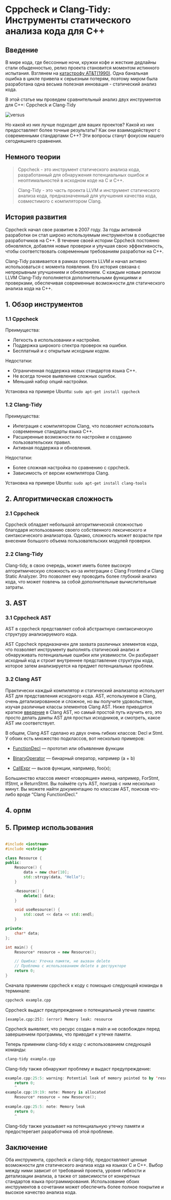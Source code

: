 #  Cppcheck и Clang-Tidy: Инструменты статического анализа кода для C++

## Введение

В мире кода, где бессонные ночи, кружки кофе и жесткие дедлайны стали обыденностью, релиз проекта становится моментом истинного испытания. 
Взглянем на [катастрофу AT&T(1990)](https://youtu.be/HD5ukgbBXAM). Одна банальная ошибка в цикле привела к серьезным потерям, поэтому миром была разработана одна весьма полезная инновация - статический анализ кода.


В этой статье мы проведем сравнительный анализ двух инструментов для C++: Cppcheck и Clang-Tidy 

![versus](https://github.com/avolidaga/ITMO/blob/main/3-course/Computer%20Architecture/paper/versus.png)


Но какой из них лучше подходит для ваших проектов? Какой из них предоставляет более точные результаты? Как они взаимодействуют с современными стандартами C++? 
Эти вопросы станут фокусом нашего сегодняшнего сравнения.


## Немного теории

> Cppcheck - это инструмент статического анализа кода, разработанный для обнаружения потенциальных ошибок и неоптимальностей в исходном коде на C и C++. 

> Clang-Tidy - это часть проекта LLVM и инструмент статического анализа кода, предназначенный для улучшения качества кода, совместимого с компилятором Clang.

 
## История развития

Cppcheck начал свое развитие в 2007 году. За годы активной разработки он стал широко используемым инструментом в сообществе разработчиков на C++. В течение своей истории Cppcheck постоянно обновлялся, добавляя новые проверки и улучшая свою эффективность, чтобы соответствовать современным требованиям разработки на C++.

Clang-Tidy развивается в рамках проекта LLVM и начал активно использоваться с момента появления. Его история связана с непрерывным улучшением и обновлением. С каждым новым релизом LLVM Clang-Tidy пополняется дополнительными функциями и проверками, обеспечивая современные возможности для статического анализа кода на C++.

## 1. Обзор инструментов

### 1.1 Cppcheck






Преимущества:

- Легкость в использовании и настройке.
- Поддержка широкого спектра проверок на ошибки.
- Бесплатный и с открытым исходным кодом.

Недостатки:


- Ограниченная поддержка новых стандартов языка C++. 
- Не всегда точное выявление сложных ошибок.
- Меньший набор опций настройки.

 Установка на примере Ubuntu: `sudo apt-get install cppcheck`


### 1.2 Clang-Tidy


Преимущества:

- Интеграция с компилятором Clang, что позволяет использовать современные стандарты языка C++.
- Расширенные возможности по настройке и созданию пользовательских правил.
- Активная поддержка и обновления.

Недостатки:

- Более сложная настройка по сравнению с cppcheck.
- Зависимость от версии компилятора Clang.

 Установка на примере Ubuntu: `sudo apt-get install clang-tools`


## 2. Алгоритмическая сложность
### 2.1 Cppcheck
Cppcheck обладает небольшой алгоритмической сложностью благодаря использованию своего собственного лексического и синтаксического анализатора. Однако, сложность может возрасти при внесении большого объема пользовательских модулей проверки.

### 2.2 Clang-Tidy
Clang-tidy, в свою очередь, может иметь более высокую алгоритмическую сложность из-за интеграции с Clang Frontend и Clang Static Analyzer. Это позволяет ему проводить более глубокий анализ кода, что может повлечь за собой дополнительные вычислительные затраты.


## 3. AST

### 3.1 Cppcheck AST

AST в cppcheck представляет собой абстрактную синтаксическую структуру анализируемого кода.

AST Cppcheck предназначен для захвата различных элементов кода, что позволяет инструменту выполнять статический анализ и обнаруживать потенциальные ошибки или уязвимости. Он разбирает исходный код и строит внутреннее представление структуры кода, которое затем анализируется на предмет потенциальных проблем.


### 3.2 Clang AST

Практически каждый компилятор и статический анализатор использует AST для представления исходного кода. AST, используемое в Clang, очень детализированное и сложное, но вы получите удовольствие, изучая различные классы элементов Clang AST. Ниже приводится краткое [введение](http://clang.llvm.org/docs/IntroductionToTheClangAST.html) в Clang AST, но самый простой путь изучить его, это просто делать дампы AST для простых исходников, и смотреть, какое AST им соответствует.

В общем, Clang AST сделано из двух очень гибких классов: Decl и Stmt. У обоих есть множество подклассов, вот несколько примеров:

- [FunctionDecl](http://clang.llvm.org/doxygen/classclang_1_1FunctionDecl.html) — прототип или объявление функции

- [BinaryOperator](https://clang.llvm.org/doxygen/classclang_1_1BinaryOperator.html) — бинарный оператор, например (a + b)

- [CallExpr](http://clang.llvm.org/doxygen/classclang_1_1CallExpr.html) — вызов функции, например, foo(x);

Большинство классов имеют «говорящие» имена, например, ForStmt, IfStmt, и ReturnStmt. Вы поймёте суть AST, поиграв с ним несколько минут. Вы можете найти документацию по классам AST, поискав что-либо вроде “Clang FunctionDecl.”

## 4. орпм

## 5. Пример использования
```cpp

#include <iostream>
#include <cstring>

class Resource {
public:
    Resource() {
        data = new char[10];
        std::strcpy(data, "Hello");
    }

    ~Resource() {
        delete[] data;
    }

    void useResource() {
        std::cout << data << std::endl;
    }

private:
    char* data;
};

int main() {
    Resource* resource = new Resource();

    // Ошибка: Утечка памяти, не вызван delete
    // Проблема с использованием delete в деструкторе
    return 0;
}
```

Сначала применим cppcheck к коду с помощью следующей команды в терминале:

```bash
cppcheck example.cpp
```

Cppcheck выдаст предупреждение о потенциальной утечке памяти:

```
[example.cpp:25]: (error) Memory leak: resource
```

Cppcheck выявляет, что ресурс создан в main и не освобожден перед завершением программы, что приводит к утечке памяти.

Теперь применим clang-tidy к коду с использованием следующей команды:

```bash
clang-tidy example.cpp
````
Clang-tidy также обнаружит проблему и выдаст предупреждение:

```kotlin
example.cpp:25:5: warning: Potential leak of memory pointed to by 'resource' [clang-analyzer-cplusplus.NewDeleteLeaks]
    return 0;
    ^
example.cpp:19:19: note: Memory is allocated
    Resource* resource = new Resource();
                  ^
example.cpp:25:5: note: Memory leak
    return 0;
    ^
```
Clang-tidy также указывает на потенциальную утечку памяти и предостерегает разработчика об этой проблеме.


## Заключение

Оба инструмента, cppcheck и clang-tidy, предоставляют ценные возможности для статического анализа кода на языках C и C++. Выбор между ними зависит от требований проекта, уровня гибкости и детализации анализа, а также от зависимости от конкретных стандартов языка программирования. Использование обоих инструментов в сочетании может обеспечить более полное покрытие и высокое качество анализа кода.


